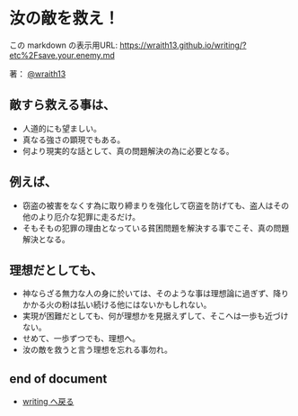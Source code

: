 # 汝の敵を救え！

<!--[NOWRITING]-->
<link rel="canonical" href="https://wraith13.github.io/writing/?etc%2Fsave.your.enemy.md" />
この markdown の表示用URL: <a rel="canonical" href="https://wraith13.github.io/writing/?etc%2Fsave.your.enemy.md">https://wraith13.github.io/writing/?etc%2Fsave.your.enemy.md</a>
<!--[/NOWRITING]-->

著： [@wraith13](../wraith13.md)

## 敵すら救える事は、

- 人道的にも望ましい。
- 真なる強さの顕現でもある。
- 何より現実的な話として、真の問題解決の為に必要となる。

## 例えば、

- 窃盗の被害をなくす為に取り締まりを強化して窃盗を防げても、盗人はその他のより厄介な犯罪に走るだけ。
- そもそもの犯罪の理由となっている貧困問題を解決する事でこそ、真の問題解決となる。

## 理想だとしても、

- 神ならざる無力な人の身に於いては、そのような事は理想論に過ぎず、降りかかる火の粉は払い続ける他にはないかもしれない。
- 実現が困難だとしても、何が理想かを見据えずして、そこへは一歩も近づけない。
- せめて、一歩ずつでも、理想へ。
- 汝の敵を救うと言う理想を忘れる事勿れ。

## end of document

- [writing へ戻る](../index.md)
